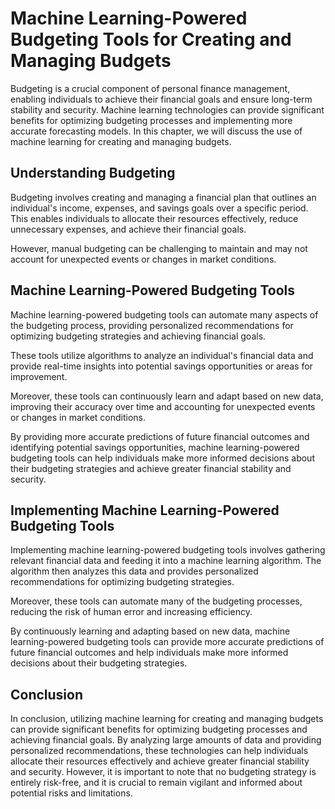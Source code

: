 Machine Learning-Powered Budgeting Tools for Creating and Managing Budgets
=============================================================================================================================================

Budgeting is a crucial component of personal finance management, enabling individuals to achieve their financial goals and ensure long-term stability and security. Machine learning technologies can provide significant benefits for optimizing budgeting processes and implementing more accurate forecasting models. In this chapter, we will discuss the use of machine learning for creating and managing budgets.

Understanding Budgeting
-----------------------

Budgeting involves creating and managing a financial plan that outlines an individual's income, expenses, and savings goals over a specific period. This enables individuals to allocate their resources effectively, reduce unnecessary expenses, and achieve their financial goals.

However, manual budgeting can be challenging to maintain and may not account for unexpected events or changes in market conditions.

Machine Learning-Powered Budgeting Tools
----------------------------------------

Machine learning-powered budgeting tools can automate many aspects of the budgeting process, providing personalized recommendations for optimizing budgeting strategies and achieving financial goals.

These tools utilize algorithms to analyze an individual's financial data and provide real-time insights into potential savings opportunities or areas for improvement.

Moreover, these tools can continuously learn and adapt based on new data, improving their accuracy over time and accounting for unexpected events or changes in market conditions.

By providing more accurate predictions of future financial outcomes and identifying potential savings opportunities, machine learning-powered budgeting tools can help individuals make more informed decisions about their budgeting strategies and achieve greater financial stability and security.

Implementing Machine Learning-Powered Budgeting Tools
-----------------------------------------------------

Implementing machine learning-powered budgeting tools involves gathering relevant financial data and feeding it into a machine learning algorithm. The algorithm then analyzes this data and provides personalized recommendations for optimizing budgeting strategies.

Moreover, these tools can automate many of the budgeting processes, reducing the risk of human error and increasing efficiency.

By continuously learning and adapting based on new data, machine learning-powered budgeting tools can provide more accurate predictions of future financial outcomes and help individuals make more informed decisions about their budgeting strategies.

Conclusion
----------

In conclusion, utilizing machine learning for creating and managing budgets can provide significant benefits for optimizing budgeting processes and achieving financial goals. By analyzing large amounts of data and providing personalized recommendations, these technologies can help individuals allocate their resources effectively and achieve greater financial stability and security. However, it is important to note that no budgeting strategy is entirely risk-free, and it is crucial to remain vigilant and informed about potential risks and limitations.
